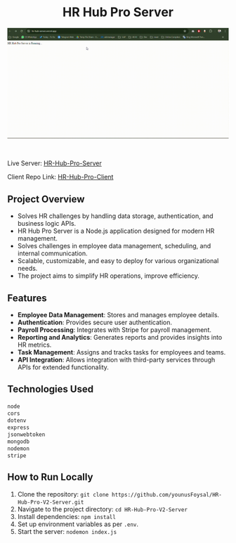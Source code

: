 
<h1 align="center">HR Hub Pro Server </h1>


<p align="center">
  <img src="https://github.com/younusFoysal/HR-Hub-Pro-Server/blob/main/images/hrHubProServer.gif" alt="Hr Hub Pro Server">
</p>
<br>

Live Server: [HR-Hub-Pro-Server](https://hr-hub-server.vercel.app/)

Client Repo Link: [HR-Hub-Pro-Client](https://github.com/younusFoysal/HR-Hub-Pro-Client)


## Project Overview
- Solves HR challenges by handling data storage, authentication, and business logic APIs.
- HR Hub Pro Server is a Node.js application designed for modern HR management.
- Solves challenges in employee data management, scheduling, and internal communication.
- Scalable, customizable, and easy to deploy for various organizational needs.
- The project aims to simplify HR operations, improve efficiency.


## Features
- **Employee Data Management**: Stores and manages employee details.
- **Authentication**: Provides secure user authentication.
- **Payroll Processing**: Integrates with Stripe for payroll management.
- **Reporting and Analytics**: Generates reports and provides insights into HR metrics.
- **Task Management**: Assigns and tracks tasks for employees and teams.
- **API Integration**: Allows integration with third-party services through APIs for extended functionality.

## Technologies Used
```
node
cors
dotenv
express
jsonwebtoken
mongodb
nodemon
stripe
```

## How to Run Locally
1. Clone the repository: `git clone https://github.com/younusFoysal/HR-Hub-Pro-V2-Server.git`
2. Navigate to the project directory: `cd HR-Hub-Pro-V2-Server`
3. Install dependencies: `npm install`
4. Set up environment variables as per `.env`.
5. Start the server: `nodemon index.js` 
